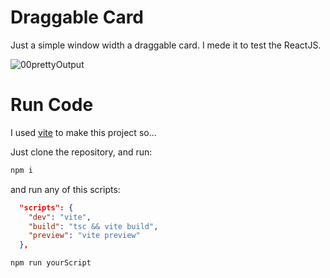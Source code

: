 # Draggable Card

Just a simple window width a draggable card. I mede it to test the ReactJS.

![00prettyOutput](https://user-images.githubusercontent.com/62612685/157038265-e8417bbe-36cd-4ef8-9595-0fac9385ceba.gif)



# Run Code

I used [vite](https://vitejs.dev) to make this project so...

Just clone the repository, and run:

```sh
npm i
```

and run any of this scripts:


```json
  "scripts": {
    "dev": "vite",
    "build": "tsc && vite build",
    "preview": "vite preview"
  },                            

```
```sh
npm run yourScript
```

